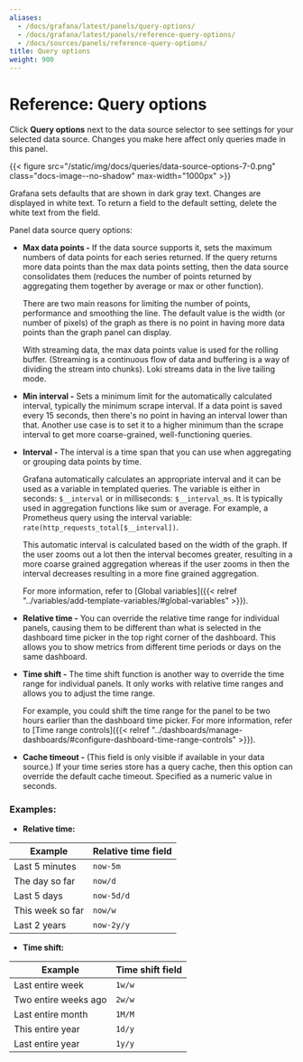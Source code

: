 ```yaml
---
aliases:
  - /docs/grafana/latest/panels/query-options/
  - /docs/grafana/latest/panels/reference-query-options/
  - /docs/sources/panels/reference-query-options/
title: Query options
weight: 900
---
```


# Reference: Query options

Click **Query options** next to the data source selector to see settings for your selected data source. Changes you make here affect only queries made in this panel.

{{< figure src="/static/img/docs/queries/data-source-options-7-0.png" class="docs-image--no-shadow" max-width="1000px" >}}

Grafana sets defaults that are shown in dark gray text. Changes are displayed in white text. To return a field to the default setting, delete the white text from the field.

Panel data source query options:

- **Max data points -** If the data source supports it, sets the maximum numbers of data points for each series returned. If the query returns more data points than the max data points setting, then the data source consolidates them (reduces the number of points returned by aggregating them together by average or max or other function).

  There are two main reasons for limiting the number of points, performance and smoothing the line. The default value is the width (or number of pixels) of the graph as there is no point in having more data points than the graph panel can display.

  With streaming data, the max data points value is used for the rolling buffer. (Streaming is a continuous flow of data and buffering is a way of dividing the stream into chunks). Loki streams data in the live tailing mode.

- **Min interval -** Sets a minimum limit for the automatically calculated interval, typically the minimum scrape interval. If a data point is saved every 15 seconds, then there's no point in having an interval lower than that. Another use case is to set it to a higher minimum than the scrape interval to get more coarse-grained, well-functioning queries.

- **Interval -** The interval is a time span that you can use when aggregating or grouping data points by time.

  Grafana automatically calculates an appropriate interval and it can be used as a variable in templated queries. The variable is either in seconds: `$__interval` or in milliseconds: `$__interval_ms`. It is typically used in aggregation functions like sum or average. For example, a Prometheus query using the interval variable: `rate(http_requests_total[$__interval])`.

  This automatic interval is calculated based on the width of the graph. If the user zooms out a lot then the interval becomes greater, resulting in a more coarse grained aggregation whereas if the user zooms in then the interval decreases resulting in a more fine grained aggregation.

  For more information, refer to [Global variables]({{< relref "../variables/add-template-variables/#global-variables" >}}).

- **Relative time -** You can override the relative time range for individual panels, causing them to be different than what is selected in the dashboard time picker in the top right corner of the dashboard. This allows you to show metrics from different time periods or days on the same dashboard.

- **Time shift -** The time shift function is another way to override the time range for individual panels. It only works with relative time ranges and allows you to adjust the time range.

  For example, you could shift the time range for the panel to be two hours earlier than the dashboard time picker. For more information, refer to [Time range controls]({{< relref "../dashboards/manage-dashboards/#configure-dashboard-time-range-controls" >}}).

- **Cache timeout -** (This field is only visible if available in your data source.) If your time series store has a query cache, then this option can override the default cache timeout. Specified as a numeric value in seconds.

### Examples:

- **Relative time:**

| Example          | Relative time field |
| ---------------- | ------------------- |
| Last 5 minutes   | `now-5m`            |
| The day so far   | `now/d`             |
| Last 5 days      | `now-5d/d`          |
| This week so far | `now/w`             |
| Last 2 years     | `now-2y/y`          |

- **Time shift:**

| Example              | Time shift field |
| -------------------- | ---------------- |
| Last entire week     | `1w/w`           |
| Two entire weeks ago | `2w/w`           |
| Last entire month    | `1M/M`           |
| This entire year     | `1d/y`           |
| Last entire year     | `1y/y`           |
